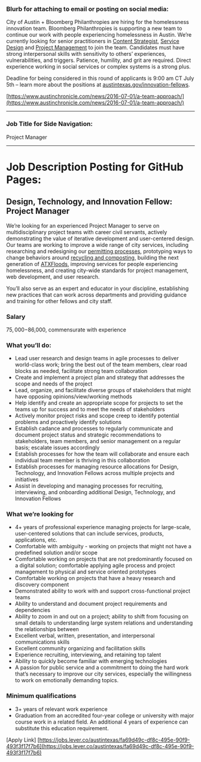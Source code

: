 ### Blurb for attaching to email or posting on social media:
City of Austin + Bloomberg Philanthropies are hiring for the homelessness innovation team. Bloomberg Philanthropies is supporting a new team to continue our work with people experiencing homelessness in Austin. We’re currently looking for senior practitioners in [Content Strategist](https://cityofaustin.github.io/innovation-fellows/join#content-strategist), [Service Design](https://cityofaustin.github.io/innovation-fellows/join#service-designer) and [Project Management](https://cityofaustin.github.io/innovation-fellows/join#project-manager) to join the team. Candidates must have strong interpersonal skills with sensitivity to others’ experiences, vulnerabilities, and triggers. Patience, humility, and grit are required. Direct experience working in social services or complex systems is a strong plus.

Deadline for being considered in this round of applicants is 9:00 am CT July 5th – learn more about the positions at [austintexas.gov/innovation-fellows](https://austintexas.gov/innovation-fellows).

[https://www.austinchronicle.com/news/2016-07-01/a-team-approach/](https://www.austinchronicle.com/news/2016-07-01/a-team-approach/)
_________________________________________________________________________
### Job Title for Side Navigation:
Project Manager

___________________________________________________________________
# Job Description Posting for GitHub Pages:

## Design, Technology, and Innovation Fellow: Project Manager
We’re looking for an experienced Project Manager to serve on multidisciplinary project teams with career civil servants, actively demonstrating the value of iterative development and user-centered design. Our teams are working to improve a wide range of city services, including researching and redesigning our [permitting processes](http://www.austintexas.gov/department/development-services), prototyping ways to change behaviors around [recycling and composting](http://www.austintexas.gov/department/austin-resource-recovery), building the next generation of [ATXFloods](https://www.atxfloods.com/), improving services for people experiencing homelessness, and creating city-wide standards for project management, web development, and user research.

You’ll also serve as an expert and educator in your discipline, establishing new practices that can work across departments and providing guidance and training for other fellows and city staff.

### Salary
$75,000-$86,000, commensurate with experience

### What you’ll do:
-   Lead user research and design teams in agile processes to deliver world-class work; bring the best out of the team members, clear road blocks as needed, facilitate strong team collaboration    
-   Create and implement a project plan and strategy that addresses the scope and needs of the project    
-   Lead, organize, and facilitate diverse groups of stakeholders that might have opposing opinions/view/working methods    
-   Help identify and create an appropriate scope for projects to set the teams up for success and to meet the needs of stakeholders    
-   Actively monitor project risks and scope creep to identify potential problems and proactively identify solutions    
-   Establish cadance and processes to regularly communicate and document project status and strategic recommendations to stakeholders, team members, and senior management on a regular basis; escalate issues accordingly    
-   Establish processes for how the team will collaborate and ensure each individual team member is thriving in this collaboration    
-   Establish processes for managing resource allocations for Design, Technology, and Innovation Fellows across multiple projects and initiatives    
-   Assist in developing and managing processes for recruiting, interviewing, and onboarding additional Design, Technology, and Innovation Fellows   

### What we’re looking for
-   4+ years of professional experience managing projects for large-scale, user-centered solutions that can include services, products, applications, etc.
-   Comfortable with ambiguity - working on projects that might not have a predefined solution and/or scope    
-   Comfortable working on projects that are not predominantly focused on a digital solution; comfortable applying agile process and project management to physical and service oriented prototypes    
-   Comfortable working on projects that have a heavy research and discovery component    
-   Demonstrated ability to work with and support cross-functional project teams    
-   Ability to understand and document project requirements and dependencies    
-   Ability to zoom in and out on a project; ability to shift from focusing on small details to understanding large system relations and understanding the relationships between    
-   Excellent verbal, written, presentation, and interpersonal communications skills    
-   Excellent community organizing and facilitation skills    
-   Experience recruiting, interviewing, and retaining top talent    
-   Ability to quickly become familiar with emerging technologies    
-   A passion for public service and a commitment to doing the hard work that’s necessary to improve our city services, especially the willingness to work on emotionally demanding topics.
   
### Minimum qualifications
-   3+ years of relevant work experience    
-   Graduation from an accredited four-year college or university with major course work in a related field. An additional 4 years of experience can substitute this education requirement.
    
[Apply Link]
[https://jobs.lever.co/austintexas/fa69d49c-df8c-495e-90f9-493f3f17f7b6](https://jobs.lever.co/austintexas/fa69d49c-df8c-495e-90f9-493f3f17f7b6)
